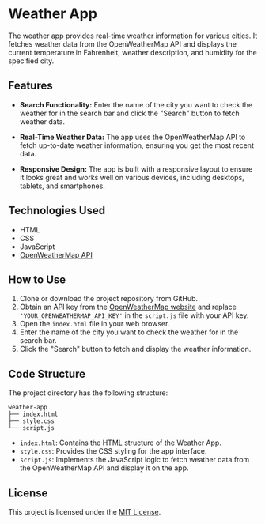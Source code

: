 # Weather App

The weather app provides real-time weather information for various cities. It fetches weather data from the OpenWeatherMap API and displays the current temperature in Fahrenheit, weather description, and humidity for the specified city.

## Features

- **Search Functionality:** Enter the name of the city you want to check the weather for in the search bar and click the "Search" button to fetch weather data.

- **Real-Time Weather Data:** The app uses the OpenWeatherMap API to fetch up-to-date weather information, ensuring you get the most recent data.

- **Responsive Design:** The app is built with a responsive layout to ensure it looks great and works well on various devices, including desktops, tablets, and smartphones.

## Technologies Used

- HTML
- CSS
- JavaScript
- [OpenWeatherMap API](https://openweathermap.org/api)

## How to Use

1. Clone or download the project repository from GitHub.
2. Obtain an API key from the [OpenWeatherMap website](https://openweathermap.org/api) and replace `'YOUR_OPENWEATHERMAP_API_KEY'` in the `script.js` file with your API key.
3. Open the `index.html` file in your web browser.
4. Enter the name of the city you want to check the weather for in the search bar.
5. Click the "Search" button to fetch and display the weather information.

## Code Structure

The project directory has the following structure:

```
weather-app
├── index.html
├── style.css
└── script.js
```

- `index.html`: Contains the HTML structure of the Weather App.
- `style.css`: Provides the CSS styling for the app interface.
- `script.js`: Implements the JavaScript logic to fetch weather data from the OpenWeatherMap API and display it on the app.

## License

This project is licensed under the [MIT License](LICENSE).
